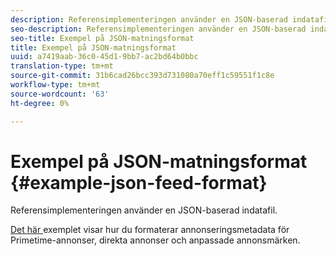 ```yaml
---
description: Referensimplementeringen använder en JSON-baserad indatafil.
seo-description: Referensimplementeringen använder en JSON-baserad indatafil.
seo-title: Exempel på JSON-matningsformat
title: Exempel på JSON-matningsformat
uuid: a7419aab-36c0-45d1-9bb7-ac2bd64b0bbc
translation-type: tm+mt
source-git-commit: 31b6cad26bcc393d731080a70eff1c59551f1c8e
workflow-type: tm+mt
source-wordcount: '63'
ht-degree: 0%

---
```



# Exempel på JSON-matningsformat {#example-json-feed-format}

Referensimplementeringen använder en JSON-baserad indatafil.

[Det här ](https://help.adobe.com/en_US/primetime/api/reference_implementation/json-example.json) exemplet visar hur du formaterar annonseringsmetadata för Primetime-annonser, direkta annonser och anpassade annonsmärken.
